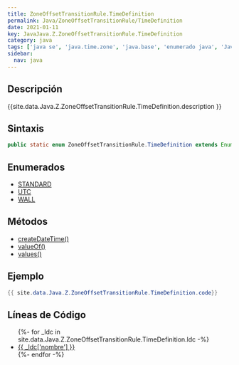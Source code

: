 ```yaml
---
title: ZoneOffsetTransitionRule.TimeDefinition
permalink: Java/ZoneOffsetTransitionRule/TimeDefinition
date: 2021-01-11
key: JavaJava.Z.ZoneOffsetTransitionRule.TimeDefinition
category: java
tags: ['java se', 'java.time.zone', 'java.base', 'enumerado java', 'Java 1.0']
sidebar: 
  nav: java
---
```


## Descripción
{{site.data.Java.Z.ZoneOffsetTransitionRule.TimeDefinition.description }}

## Sintaxis
~~~java
public static enum ZoneOffsetTransitionRule.TimeDefinition extends Enum<ZoneOffsetTransitionRule.TimeDefinition>
~~~

## Enumerados
* [STANDARD](/Java/ZoneOffsetTransitionRule/TimeDefinition/STANDARD)
* [UTC](/Java/ZoneOffsetTransitionRule/TimeDefinition/UTC)
* [WALL](/Java/ZoneOffsetTransitionRule/TimeDefinition/WALL)

## Métodos
* [createDateTime()](/Java/ZoneOffsetTransitionRule/TimeDefinition/createDateTime)
* [valueOf()](/Java/ZoneOffsetTransitionRule/TimeDefinition/valueOf)
* [values()](/Java/ZoneOffsetTransitionRule/TimeDefinition/values)

## Ejemplo
~~~java
{{ site.data.Java.Z.ZoneOffsetTransitionRule.TimeDefinition.code}}
~~~

## Líneas de Código
<ul>
{%- for _ldc in site.data.Java.Z.ZoneOffsetTransitionRule.TimeDefinition.ldc -%}
   <li>
       <a href="{{_ldc['url'] }}">{{ _ldc['nombre'] }}</a>
   </li>
{%- endfor -%}
</ul>
